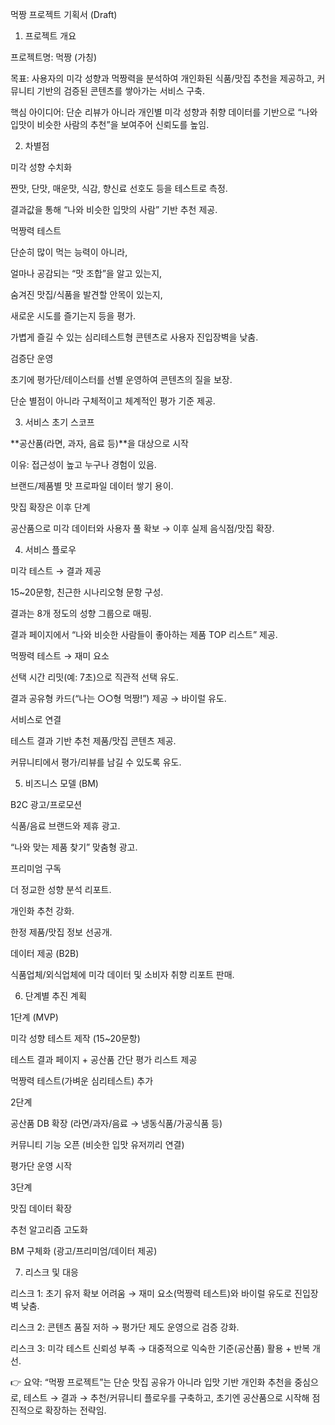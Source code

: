 먹짱 프로젝트 기획서 (Draft)

1. 프로젝트 개요

프로젝트명: 먹짱 (가칭)

목표: 사용자의 미각 성향과 먹짱력을 분석하여 개인화된 식품/맛집 추천을 제공하고, 커뮤니티 기반의 검증된 콘텐츠를 쌓아가는 서비스 구축.

핵심 아이디어: 단순 리뷰가 아니라 개인별 미각 성향과 취향 데이터를 기반으로 “나와 입맛이 비슷한 사람의 추천”을 보여주어 신뢰도를 높임.

2. 차별점

미각 성향 수치화

짠맛, 단맛, 매운맛, 식감, 향신료 선호도 등을 테스트로 측정.

결과값을 통해 “나와 비슷한 입맛의 사람” 기반 추천 제공.

먹짱력 테스트

단순히 많이 먹는 능력이 아니라,

얼마나 공감되는 “맛 조합”을 알고 있는지,

숨겨진 맛집/식품을 발견할 안목이 있는지,

새로운 시도를 즐기는지 등을 평가.

가볍게 즐길 수 있는 심리테스트형 콘텐츠로 사용자 진입장벽을 낮춤.

검증단 운영

초기에 평가단/테이스터를 선별 운영하여 콘텐츠의 질을 보장.

단순 별점이 아니라 구체적이고 체계적인 평가 기준 제공.

3. 서비스 초기 스코프

**공산품(라면, 과자, 음료 등)**을 대상으로 시작

이유: 접근성이 높고 누구나 경험이 있음.

브랜드/제품별 맛 프로파일 데이터 쌓기 용이.

맛집 확장은 이후 단계

공산품으로 미각 데이터와 사용자 풀 확보 → 이후 실제 음식점/맛집 확장.

4. 서비스 플로우

미각 테스트 → 결과 제공

15~20문항, 친근한 시나리오형 문항 구성.

결과는 8개 정도의 성향 그룹으로 매핑.

결과 페이지에서 “나와 비슷한 사람들이 좋아하는 제품 TOP 리스트” 제공.

먹짱력 테스트 → 재미 요소

선택 시간 리밋(예: 7초)으로 직관적 선택 유도.

결과 공유형 카드(“나는 ○○형 먹짱!”) 제공 → 바이럴 유도.

서비스로 연결

테스트 결과 기반 추천 제품/맛집 콘텐츠 제공.

커뮤니티에서 평가/리뷰를 남길 수 있도록 유도.

5. 비즈니스 모델 (BM)

B2C 광고/프로모션

식품/음료 브랜드와 제휴 광고.

“나와 맞는 제품 찾기” 맞춤형 광고.

프리미엄 구독

더 정교한 성향 분석 리포트.

개인화 추천 강화.

한정 제품/맛집 정보 선공개.

데이터 제공 (B2B)

식품업체/외식업체에 미각 데이터 및 소비자 취향 리포트 판매.

6. 단계별 추진 계획

1단계 (MVP)

미각 성향 테스트 제작 (15~20문항)

테스트 결과 페이지 + 공산품 간단 평가 리스트 제공

먹짱력 테스트(가벼운 심리테스트) 추가

2단계

공산품 DB 확장 (라면/과자/음료 → 냉동식품/가공식품 등)

커뮤니티 기능 오픈 (비슷한 입맛 유저끼리 연결)

평가단 운영 시작

3단계

맛집 데이터 확장

추천 알고리즘 고도화

BM 구체화 (광고/프리미엄/데이터 제공)

7. 리스크 및 대응

리스크 1: 초기 유저 확보 어려움 → 재미 요소(먹짱력 테스트)와 바이럴 유도로 진입장벽 낮춤.

리스크 2: 콘텐츠 품질 저하 → 평가단 제도 운영으로 검증 강화.

리스크 3: 미각 테스트 신뢰성 부족 → 대중적으로 익숙한 기준(공산품) 활용 + 반복 개선.

👉 요약:
“먹짱 프로젝트”는 단순 맛집 공유가 아니라 입맛 기반 개인화 추천을 중심으로, 테스트 → 결과 → 추천/커뮤니티 플로우를 구축하고, 초기엔 공산품으로 시작해 점진적으로 확장하는 전략임.

